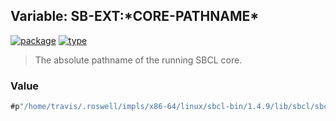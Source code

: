 ## Variable: SB-EXT:\*CORE-PATHNAME\*
[![package](https://img.shields.io/badge/Package-SB--EXT-5f9ea0.svg?style=social&colorA=999999)](../) [![type](https://img.shields.io/badge/Type-Variable-5f9ea0.svg?style=social&colorA=999999)](../#variable) 

> The absolute pathname of the running SBCL core.

### Value
```cl
#p"/home/travis/.roswell/impls/x86-64/linux/sbcl-bin/1.4.9/lib/sbcl/sbcl.core"
```
